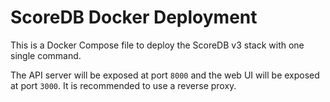 # ScoreDB Docker Deployment

This is a Docker Compose file to deploy the ScoreDB v3 stack with one single command.

The API server will be exposed at port `8000` and the web UI will be exposed at port `3000`. It is recommended to use a reverse proxy.
